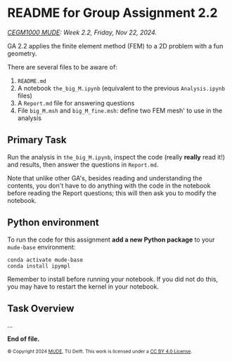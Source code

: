 # README for Group Assignment 2.2

*[CEGM1000 MUDE](http://mude.citg.tudelft.nl/): Week 2.2, Friday, Nov 22, 2024.*

GA 2.2 applies the finite element method (FEM) to a 2D problem with a fun geometry.

There are several files to be aware of:

1. `README.md`
2. A notebook `the_big_M.ipynb` (equivalent to the previous `Analysis.ipynb` files)
3. A `Report.md` file for answering questions
4. File `big_M.msh` and `big_M_fine.msh`: define two FEM mesh' to use in the analysis

## Primary Task

Run the analysis in `the_big_M.ipynb`, inspect the code (really **really** read it!) and results, then answer the questions in `Report.md`.

Note that unlike other GA's, besides reading and understanding the contents, you don't have to do anything with the code in the notebook before reading the Report questions; this will then ask you to modify the notebook.

## Python environment

To run the code for this assignment **add a new Python package** to your `mude-base` environment:

```
conda activate mude-base
conda install ipympl
```
Remember to install before running your notebook. If you did not do this, you may have to restart the kernel in your notebook.

## Task Overview

...


**End of file.**

<span style="font-size: 75%">
&copy; Copyright 2024 <a rel="MUDE" href="http://mude.citg.tudelft.nl/">MUDE</a>, TU Delft. This work is licensed under a <a rel="license" href="http://creativecommons.org/licenses/by/4.0/">CC BY 4.0 License</a>.